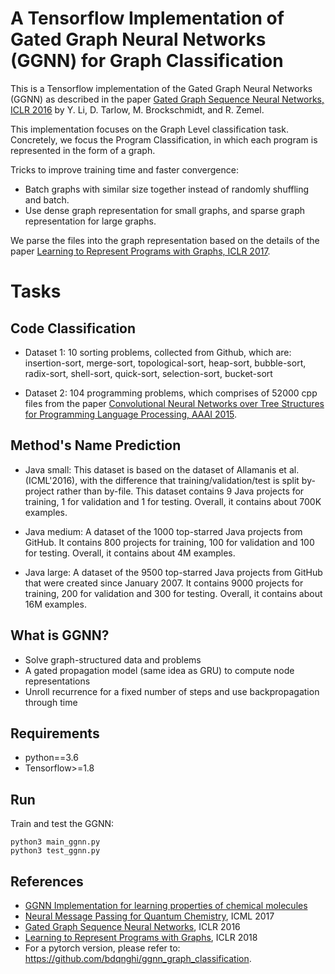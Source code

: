 # A Tensorflow Implementation of Gated Graph Neural Networks (GGNN) for Graph Classification

This is a Tensorflow implementation of the Gated Graph Neural Networks (GGNN) as described in the paper [Gated Graph Sequence Neural Networks, ICLR 2016](https://arxiv.org/abs/1511.05493) by Y. Li, D. Tarlow, M. Brockschmidt, and R. Zemel.

This implementation focuses on the Graph Level classification task. Concretely, we focus the Program Classification, in which each program is represented in the form of a graph.

Tricks to improve training time and faster convergence:
- Batch graphs with similar size together instead of randomly shuffling and batch.
- Use dense graph representation for small graphs, and sparse graph representation for large graphs.

We parse the files into the graph representation based on the details of the paper [Learning to Represent Programs with Graphs, ICLR 2017](https://arxiv.org/abs/1711.00740).

# Tasks

## Code Classification
- Dataset 1: 10 sorting problems, collected from Github, which are: insertion-sort, merge-sort, topological-sort, heap-sort, bubble-sort, radix-sort, shell-sort, quick-sort, selection-sort, bucket-sort

- Dataset 2: 104 programming problems, which comprises of 52000 cpp files from the paper [Convolutional Neural Networks over Tree Structures for Programming Language Processing, AAAI 2015](https://arxiv.org/abs/1409.5718).

## Method's Name Prediction

- Java small: This dataset is based on the dataset of Allamanis et al. (ICML'2016), with the difference that training/validation/test is split by-project rather than by-file. This dataset contains 9 Java projects for training, 1 for validation and 1 for testing. Overall, it contains about 700K examples.

- Java medium: A dataset of the 1000 top-starred Java projects from GitHub. It contains 800 projects for training, 100 for validation and 100 for testing. Overall, it contains about 4M examples.

- Java large:  A dataset of the 9500 top-starred Java projects from GitHub that were created since January 2007. It contains 9000 projects for training, 200 for validation and 300 for testing. Overall, it contains about 16M examples.


## What is GGNN?
- Solve graph-structured data and problems
- A gated propagation model (same idea as GRU) to compute node representations
- Unroll recurrence for a fixed number of steps and use backpropagation through time

## Requirements
- python==3.6
- Tensorflow>=1.8

## Run 
Train and test the GGNN:
```
python3 main_ggnn.py
python3 test_ggnn.py
```

## References
- [GGNN Implementation for learning properties of chemical molecules](https://github.com/Microsoft/gated-graph-neural-network-samples)
- [Neural Message Passing for Quantum Chemistry](https://arxiv.org/pdf/1704.01212.pdf), ICML 2017
- [Gated Graph Sequence Neural Networks](https://arxiv.org/abs/1511.05493), ICLR 2016
- [Learning to Represent Programs with Graphs](https://arxiv.org/abs/1711.00740), ICLR 2018
- For a pytorch version, please refer to: https://github.com/bdqnghi/ggnn_graph_classification.
